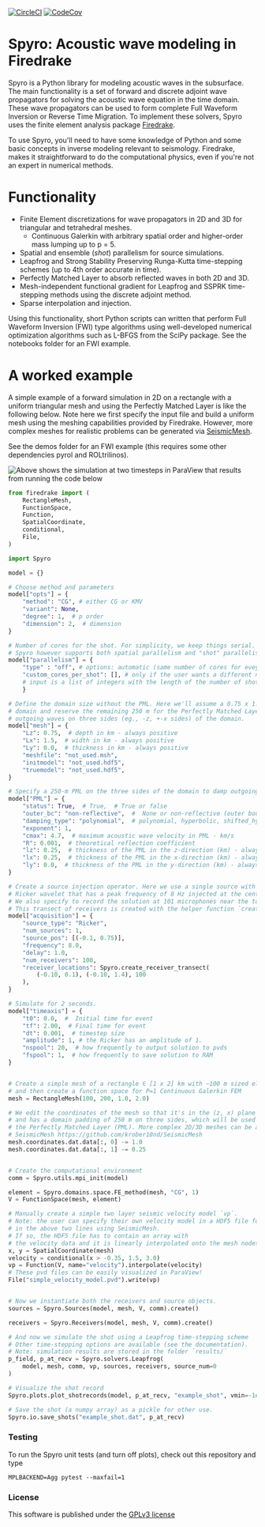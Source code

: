 [![CircleCI](https://img.shields.io/circleci/project/github/krober10nd/Spyro/master.svg?style=flat-square)](https://circleci.com/gh/krober10nd/Spyro/tree/master)
[![CodeCov](https://codecov.io/gh/krober10nd/Spyro/branch/master/graph/badge.svg)](https://codecov.io/gh/krober10nd/Spyro)

Spyro: Acoustic wave modeling in Firedrake
============================================

Spyro is a Python library for modeling acoustic waves in the subsurface. The main
functionality is a set of forward and discrete adjoint wave propagators for solving the acoustic wave equation in the time domain.
These wave propagators can be used to form complete Full Waveform Inversion or Reverse Time Migration.
To implement these solvers, Spyro uses the finite element analysis package [Firedrake](https://www.firedrakeproject.org/index.html).

To use Spyro, you'll need to have some knowledge of Python and some basic concepts in inverse modeling relevant to seismology. Firedrake,
makes it straightforward to do the computational physics, even if you're not an expert in numerical methods.

Functionality
=============

* Finite Element discretizations for wave propagators in 2D and 3D for triangular and tetrahedral meshes.
    * Continuous Galerkin with arbitrary spatial order and higher-order mass lumping up to p = 5.
* Spatial and ensemble (*shot*) parallelism for source simulations.
* Leapfrog and Strong Stability Preserving Runga-Kutta time-stepping schemes (up to 4th order accurate in time).
* Perfectly Matched Layer to absorb reflected waves in both 2D and 3D.
* Mesh-independent functional gradient for Leapfrog and SSPRK time-stepping methods using the discrete adjoint method.
* Sparse interpolation and injection.

Using this functionality, short Python scripts can written that perform Full Waveform Inversion (FWI) type algorithms using well-developed numerical optimization algorithms such as L-BFGS from the SciPy package. See the notebooks folder for an FWI example.

A worked example
=================

A simple example of a forward simulation in 2D on a rectangle with a uniform triangular mesh and using the Perfectly Matched Layer is like the following below. Note here we first specify the input file and build a uniform mesh using the meshing capabilities provided by Firedrake. However, more complex meshes for realistic problems can be generated via [SeismicMesh](https://github.com/krober10nd/SeismicMesh). 


See the demos folder for an FWI example (this requires some other dependencies pyrol and ROLtrilinos). 



![Above shows the simulation at two timesteps in ParaView that results from running the code below](https://user-images.githubusercontent.com/18619644/94087976-7e81df00-fde5-11ea-96c0-474348286091.png)

```python
from firedrake import (
    RectangleMesh,
    FunctionSpace,
    Function,
    SpatialCoordinate,
    conditional,
    File,
)

import Spyro

model = {}

# Choose method and parameters
model["opts"] = {
    "method": "CG", # either CG or KMV
    "variant": None,
    "degree": 1,  # p order
    "dimension": 2,  # dimension
}

# Number of cores for the shot. For simplicity, we keep things serial.
# Spyro however supports both spatial parallelism and "shot" parallelism.
model["parallelism"] = {
    "type" : "off", # options: automatic (same number of cores for evey processor), custom, off.
    "custom_cores_per_shot": [], # only if the user wants a different number of cores for every shot.
    # input is a list of integers with the length of the number of shots.
    }

# Define the domain size without the PML. Here we'll assume a 0.75 x 1.50 km
# domain and reserve the remaining 250 m for the Perfectly Matched Layer (PML) to absorb
# outgoing waves on three sides (eg., -z, +-x sides) of the domain.
model["mesh"] = {
    "Lz": 0.75,  # depth in km - always positive
    "Lx": 1.5,  # width in km - always positive
    "Ly": 0.0,  # thickness in km - always positive
    "meshfile": "not_used.msh",
    "initmodel": "not_used.hdf5",
    "truemodel": "not_used.hdf5",
}

# Specify a 250-m PML on the three sides of the domain to damp outgoing waves.
model["PML"] = {
    "status": True,  # True,  # True or false
    "outer_bc": "non-reflective",  #  None or non-reflective (outer boundary condition)
    "damping_type": "polynomial",  # polynomial, hyperbolic, shifted_hyperbolic
    "exponent": 1,
    "cmax": 4.7,  # maximum acoustic wave velocity in PML - km/s
    "R": 0.001,  # theoretical reflection coefficient
    "lz": 0.25,  # thickness of the PML in the z-direction (km) - always positive
    "lx": 0.25,  # thickness of the PML in the x-direction (km) - always positive
    "ly": 0.0,  # thickness of the PML in the y-direction (km) - always positive
}

# Create a source injection operator. Here we use a single source with a
# Ricker wavelet that has a peak frequency of 8 Hz injected at the center of the mesh.
# We also specify to record the solution at 101 microphones near the top of the domain.
# This transect of receivers is created with the helper function `create_receiver_transect`.
model["acquisition"] = {
    "source_type": "Ricker",
    "num_sources": 1,
    "source_pos": [(-0.1, 0.75)],
    "frequency": 8.0,
    "delay": 1.0,
    "num_receivers": 100,
    "receiver_locations": Spyro.create_receiver_transect(
        (-0.10, 0.1), (-0.10, 1.4), 100
    ),
}

# Simulate for 2 seconds.
model["timeaxis"] = {
    "t0": 0.0,  #  Initial time for event
    "tf": 2.00,  # Final time for event
    "dt": 0.001,  # timestep size
    "amplitude": 1, # the Ricker has an amplitude of 1. 
    "nspool": 20,  # how frequently to output solution to pvds
    "fspool": 1,  # how frequently to save solution to RAM
}


# Create a simple mesh of a rectangle ∈ [1 x 2] km with ~100 m sized elements
# and then create a function space for P=1 Continuous Galerkin FEM
mesh = RectangleMesh(100, 200, 1.0, 2.0)

# We edit the coordinates of the mesh so that it's in the (z, x) plane
# and has a domain padding of 250 m on three sides, which will be used later to show
# the Perfectly Matched Layer (PML). More complex 2D/3D meshes can be automatically generated with
# SeismicMesh https://github.com/krober10nd/SeismicMesh
mesh.coordinates.dat.data[:, 0] -= 1.0
mesh.coordinates.dat.data[:, 1] -= 0.25


# Create the computational environment
comm = Spyro.utils.mpi_init(model)

element = Spyro.domains.space.FE_method(mesh, "CG", 1)
V = FunctionSpace(mesh, element)

# Manually create a simple two layer seismic velocity model `vp`.
# Note: the user can specify their own velocity model in a HDF5 file format
# in the above two lines using SeismicMesh.
# If so, the HDF5 file has to contain an array with
# the velocity data and it is linearly interpolated onto the mesh nodes at run-time.
x, y = SpatialCoordinate(mesh)
velocity = conditional(x > -0.35, 1.5, 3.0)
vp = Function(V, name="velocity").interpolate(velocity)
# These pvd files can be easily visualized in ParaView!
File("simple_velocity_model.pvd").write(vp)


# Now we instantiate both the receivers and source objects.
sources = Spyro.Sources(model, mesh, V, comm).create()

receivers = Spyro.Receivers(model, mesh, V, comm).create()

# And now we simulate the shot using a Leapfrog time-stepping scheme
# Other time-stepping options are available (see the documentation).
# Note: simulation results are stored in the folder `results/`
p_field, p_at_recv = Spyro.solvers.Leapfrog(
    model, mesh, comm, vp, sources, receivers, source_num=0
)

# Visualize the shot record
Spyro.plots.plot_shotrecords(model, p_at_recv, "example_shot", vmin=-1e-5, vmax=1e-5)

# Save the shot (a numpy array) as a pickle for other use.
Spyro.io.save_shots("example_shot.dat", p_at_recv)
```

### Testing

To run the Spyro unit tests (and turn off plots), check out this repository and type
```
MPLBACKEND=Agg pytest --maxfail=1
```


### License

This software is published under the [GPLv3 license](https://www.gnu.org/licenses/gpl-3.0.en.html)
